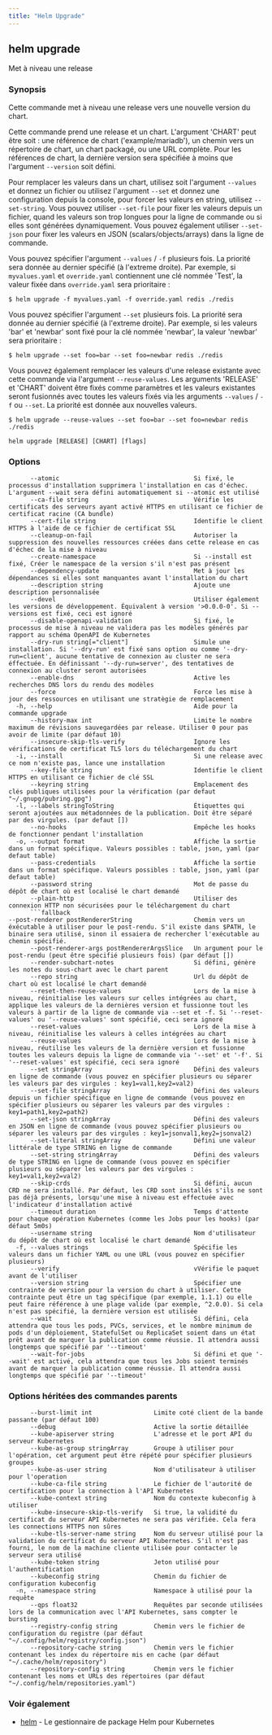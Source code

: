 ```yaml
---
title: "Helm Upgrade"
---
```


## helm upgrade

Met à niveau une release

### Synopsis

Cette commande met à niveau une release vers une nouvelle version du chart.

Cette commande prend une release et un chart. L'argument 'CHART' peut être soit :  une référence de chart ('example/mariadb'), un chemin vers un répertoire de chart,
un chart packagé, ou une URL complète. Pour les références de chart, la dernière version sera spécifiée à moins que l'argument `--version` soit défini.

Pour remplacer les valeurs dans un chart, utilisez soit l'argument `--values` et donnez un fichier ou utilisez l'argument `--set` et donnez une configuration depuis la console, pour forcer les valeurs en string, utilisez `--set-string`. Vous pouvez utiliser `--set-file` pour fixer les valeurs depuis un fichier, quand les valeurs son trop longues pour la ligne de commande ou si elles sont générées dynamiquement. Vous pouvez également utiliser `--set-json` pour fixer les valeurs en JSON (scalars/objects/arrays) dans la ligne de commande.

Vous pouvez spécifier l'argument `--values` / `-f` plusieurs fois. La priorité sera donnée au dernier spécifié (à l'extreme droite). Par exemple, si `myvalues.yaml` et `override.yaml` contiennent une clé nommée 'Test', la valeur fixée dans `override.yaml` sera prioritaire :

    $ helm upgrade -f myvalues.yaml -f override.yaml redis ./redis

Vous pouvez spécifier l'argument `--set` plusieurs fois. La priorité sera donnée au dernier spécifié (à l'extreme droite). Par exemple, si les valeurs 'bar' et 'newbar' sont fixé pour la clé nommée 'newbar', la valeur 'newbar' sera prioritaire : 

    $ helm upgrade --set foo=bar --set foo=newbar redis ./redis

Vous pouvez également remplacer les valeurs d'une release existante avec cette commande via l'argument `--reuse-values`. Les arguments 'RELEASE' et 'CHART' doivent être fixés comme paramètres et les valeurs existantes seront fusionnés avec toutes les valeurs fixés via les arguments `--values` / `-f` ou `--set`. La priorité est donnée aux nouvelles valeurs.

    $ helm upgrade --reuse-values --set foo=bar --set foo=newbar redis ./redis


```
helm upgrade [RELEASE] [CHART] [flags]
```

### Options

```
      --atomic                                     Si fixé, le processus d'installation supprimera l'installation en cas d'échec. L'argument --wait sera défini automatiquement si --atomic est utilisé
      --ca-file string                             Vérifie les certificats des serveurs ayant activé HTTPS en utilisant ce fichier de certificat racine (CA bundle)
      --cert-file string                           Identifie le client HTTPS à l'aide de ce fichier de certificat SSL
      --cleanup-on-fail                            Autoriser la suppression des nouvelles ressources créées dans cette release en cas d'échec de la mise à niveau
      --create-namespace                           Si --install est fixé, Créer le namespace de la version s'il n'est pas présent
      --dependency-update                          Met à jour les dépendances si elles sont manquantes avant l'installation du chart
      --description string                         Ajoute une description personnalisée
      --devel                                      Utiliser également les versions de développement. Équivalent à version '>0.0.0-0'. Si --versions est fixé, ceci est ignoré
      --disable-openapi-validation                 Si fixé, le processus de mise à niveau ne validera pas les modèles générés par rapport au schéma OpenAPI de Kubernetes
      --dry-run string[="client"]                  Simule une installation. Si '--dry-run' est fixé sans option ou comme '--dry-run=client', aucune tentative de connexion au cluster ne sera éffectuée. En définissant '--dy-run=server', des tentatives de connexion au cluster seront autorisées
      --enable-dns                                 Active les recherches DNS lors du rendu des modèles
      --force                                      Force les mise à jour des ressources en utilisant une stratègie de remplacement
  -h, --help                                       Aide pour la commande upgrade
      --history-max int                            Limite le nombre maximum de révisions sauvegardées par release. Utiliser 0 pour pas avoir de limite (par défaut 10)
      --insecure-skip-tls-verify                   Ignore les vérifications de certificat TLS lors du téléchargement du chart
  -i, --install                                    Si une release avec ce nom n'existe pas, lance une installation
      --key-file string                            Identifie le client HTTPS en utilisant ce fichier de clé SSL
      --keyring string                             Emplacement des clés publiques utilisées pour la vérification (par defaut "~/.gnupg/pubring.gpg")
  -l, --labels stringToString                      Étiquettes qui seront ajoutées aux métadonnées de la publication. Doit être séparé par des virgules. (par defaut [])
      --no-hooks                                   Empêche les hooks de fonctionner pendant l'installation
  -o, --output format                              Affiche la sortie dans un format spécifique. Valeurs possibles : table, json, yaml (par defaut table)
      --pass-credentials                           Affiche la sortie dans un format spécifique. Valeurs possibles : table, json, yaml (par defaut table)
      --password string                            Mot de passe du dépôt de chart où est localisé le chart demandé
      --plain-http                                 Utiliser des connexion HTTP non sécurisées pour le téléchargement du chart
      ```fallback
--post-renderer postRendererString                 Chemin vers un éxécutable à utiliser pour le post-rendu. S'il existe dans $PATH, le binaire sera utilisé, sinon il essaiera de rechercher l'exécutable au chemin spécifié. 
      --post-renderer-args postRendererArgsSlice   Un argument pour le post-rendu (peut être spécifié plusieurs fois) (par défaut [])
      --render-subchart-notes                      Si défini, génère les notes du sous-chart avec le chart parent
      --repo string                                Url du dépôt de chart où est localisé le chart demandé
      --reset-then-reuse-values                    Lors de la mise à niveau, réinitialise les valeurs sur celles intégrées au chart, applique les valeurs de la dernières version et fussionne tout les valeurs à partir de la ligne de commande via --set et -f. Si '--reset-values' ou '--reuse-values' sont spécifié, ceci sera ignoré
      --reset-values                               Lors de la mise à niveau, réinitialise les valeurs à celles intégrées au chart
      --reuse-values                               Lors de la mise à niveau, réutilise les valeurs de la dernière version et fussionne toutes les valeurs depuis la ligne de commande via '--set' et '-f'. Si '--reset-values' est spécifié, ceci sera ignoré
      --set stringArray                            Défini des valeurs en ligne de commande (vous pouvez en spécifier plusieurs ou séparer les valeurs par des virgules : key1=val1,key2=val2)
      --set-file stringArray                       Défini des valeurs depuis un fichier spécifique en ligne de commande (vous pouvez en spécifier plusieurs ou séparer les valeurs par des virgules : key1=path1,key2=path2)
      --set-json stringArray                       Défini des valeurs en JSON en ligne de commande (vous pouvez spécifier plusieurs ou séparer les valeurs par des virgules : key1=jsonval1,key2=jsonval2)
      --set-literal stringArray                    Défini une valeur littérale de type STRING en ligne de commande
      --set-string stringArray                     Défini des valeurs de type STRING en ligne de commande (vous pouvez en spécifier plusieurs ou séparer les valeurs par des virgules : key1=val1,key2=val2)
      --skip-crds                                  Si défini, aucun CRD ne sera installé. Par défaut, les CRD sont installés s'ils ne sont pas déjà présents, lorsqu'une mise à niveau est effectuée avec l'indicateur d'installation activé
      --timeout duration                           Temps d'attente pour chaque opération Kubernetes (comme les Jobs pour les hooks) (par défaut 5m0s)
      --username string                            Nom d'utilisateur du dépôt de chart où est localisé le chart demandé
  -f, --values strings                             Spécifie les valeurs dans un fichier YAML ou une URL (vous pouvez en spécifier plusieurs)
      --verify                                     vVérifie le paquet avant de l'utiliser
      --version string                             Spécifier une contrainte de version pour la version du chart à utiliser. Cette contrainte peut être un tag spécifique (par exemple, 1.1.1) ou elle peut faire référence à une plage valide (par exemple, ^2.0.0). Si cela n'est pas spécifié, la dernière version est utilisée
      --wait                                       Si défini, cela attendra que tous les pods, PVCs, services, et le nombre minimum de pods d'un déploiement, StatefulSet ou ReplicaSet soient dans un état prêt avant de marquer la publication comme réussie. Il attendra aussi longtemps que spécifié par '--timeout'
      --wait-for-jobs                              Si défini et que '--wait' est activé, cela attendra que tous les Jobs soient terminés avant de marquer la publication comme réussie. Il attendra aussi longtemps que spécifié par '--timeout'
```

### Options héritées des commandes parents

```
      --burst-limit int                 Limite coté client de la bande passante (par défaut 100)
      --debug                           Active la sortie détaillée
      --kube-apiserver string           L'adresse et le port API du serveur Kubernetes
      --kube-as-group stringArray       Groupe à utiliser pour l'opération, cet argument peut être répété pour spécifier plusieurs groupes
      --kube-as-user string             Nom d'utilisateur à utiliser pour l'operation
      --kube-ca-file string             Le fichier de l'autorité de certification pour la connection à l'API Kubernetes
      --kube-context string             Nom du contexte kubeconfig à utiliser
      --kube-insecure-skip-tls-verify   Si true, la validité du certificat du serveur API Kubernetes ne sera pas vérifiée. Cela fera les connections HTTPS non sûres
      --kube-tls-server-name string     Nom du serveur utilisé pour la validation du certificat du serveur API Kubernetes. S'il n'est pas fourni, le nom de la machine cliente utilisée pour contacter le serveur sera utilisé
      --kube-token string               Jeton utilisé pour l'authentification
      --kubeconfig string               Chemin du fichier de configuration kubeconfig
  -n, --namespace string                Namespace à utilisé pour la requête
	  --qps float32                     Requêtes par seconde utilisées lors de la communication avec l'API Kubernetes, sans compter le bursting
      --registry-config string          Chemin vers le fichier de configuration du registre (par défaut "~/.config/helm/registry/config.json")
      --repository-cache string         Chemin vers le fichier contenant les index du répertoire mis en cache (par défaut "~/.cache/helm/repository")
      --repository-config string        Chemin vers le fichier contenant les noms et URLs des répertoires (par défaut "~/.config/helm/repositories.yaml")
```

### Voir également

* [helm](helm.md) - Le gestionnaire de package Helm pour Kubernetes

